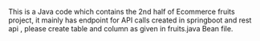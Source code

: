 This is a Java code which contains the 2nd half of Ecommerce fruits project, it mainly has endpoint for API calls created in springboot and rest api , please create table and column as 
given in fruits.java Bean file.

